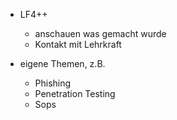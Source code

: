 * LF4++
  * anschauen was gemacht wurde
  * Kontakt mit Lehrkraft

* eigene Themen, z.B.
  * Phishing
  * Penetration Testing
  * Sops
